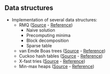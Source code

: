 ## Data structures

 * Implementation of several data structures:
   * RMQ ([Source](rmq/rmq.h) - [Reference](https://en.wikipedia.org/wiki/Range_minimum_query))
     * Naive solution
     * Precomputing minima
     * Block decomposition
     * Sparse table
   * van Emde Boas trees ([Source](vEB/veb.cpp) - [Reference](https://en.wikipedia.org/wiki/Van_Emde_Boas_tree))
   * Cuckoo hash tables ([Source](cuckoo/cuckoo.h) - [Reference](https://en.wikipedia.org/wiki/Cuckoo_hashing))
   * X-fast tries ([Source](xfast/xfast.cpp) - [Reference](https://en.wikipedia.org/wiki/X-fast_trie))
   * Min-max heaps ([Source](mmheap/mmheap.h) - [Reference](https://en.wikipedia.org/wiki/Min-max_heap))
